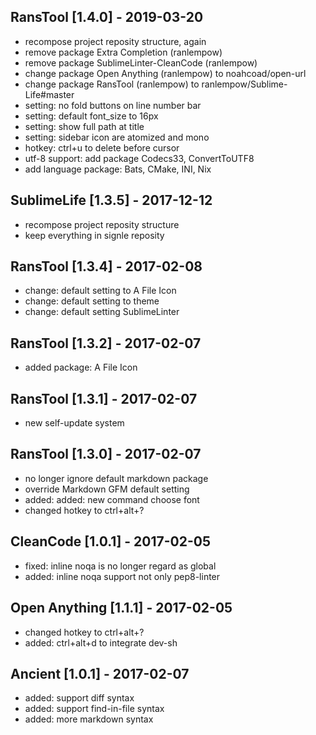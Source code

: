## RansTool [1.4.0] - 2019-03-20
- recompose project reposity structure, again
- remove package Extra Completion (ranlempow)
- remove package SublimeLinter-CleanCode (ranlempow)
- change package Open Anything (ranlempow) to noahcoad/open-url 
- change package RansTool (ranlempow) to ranlempow/Sublime-Life#master
- setting: no fold buttons on line number bar
- setting: default font_size to 16px
- setting: show full path at title
- setting: sidebar icon are atomized and mono
- hotkey: ctrl+u to delete before cursor
- utf-8 support: add package Codecs33, ConvertToUTF8
- add language package: Bats, CMake, INI, Nix

## SublimeLife [1.3.5] - 2017-12-12
- recompose project reposity structure
- keep everything in signle reposity

## RansTool [1.3.4] - 2017-02-08
- change: default setting to A File Icon
- change: default setting to theme
- change: default setting SublimeLinter

## RansTool [1.3.2] - 2017-02-07
- added package: A File Icon

## RansTool [1.3.1] - 2017-02-07
- new self-update system

## RansTool [1.3.0] - 2017-02-07
- no longer ignore default markdown package
- override Markdown GFM default setting
- added: added: new command choose font
- changed hotkey to ctrl+alt+?

## CleanCode [1.0.1] - 2017-02-05
- fixed: inline noqa is no longer regard as global
- added: inline noqa support not only pep8-linter

## Open Anything [1.1.1] - 2017-02-05
- changed hotkey to ctrl+alt+?
- added: ctrl+alt+d to integrate dev-sh

## Ancient [1.0.1] - 2017-02-07
- added: support diff syntax
- added: support find-in-file syntax
- added: more markdown syntax